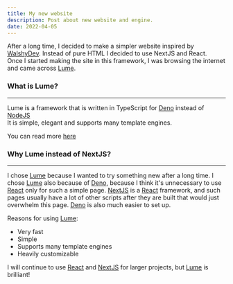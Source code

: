 ```yaml
---
title: My new website
description: Post about new website and engine.
date: 2022-04-05
---
```


After a long time, I decided to make a simpler website inspired by
[WalshyDev](https://walshy.dev/). Instead of pure HTML I decided to use NextJS
and React.\
Once I started making the site in this framework, I was browsing the internet
and came across [Lume](https://lume.land).

### What is Lume?

---

Lume is a framework that is written in TypeScript for [Deno](https://deno.land)
instead of [NodeJS](https://nodejs.org)\
It is simple, elegant and supports many template engines.

You can read more [here](https://lume.land)

### Why Lume instead of NextJS?

---

I chose [Lume](https://lume.land) because I wanted to try something new after a
long time. I chose [Lume](https://lume.land) also because of
[Deno](https://deno.land), because I think it's unnecessary to use
[React](https://reactjs.org/) only for such a simple page.
[NextJS](https://nextjs.org) is a [React](https://reactjs.org/) framework, and
such pages usually have a lot of other scripts after they are built that would
just overwhelm this page. [Deno](https://deno.land) is also much easier to set
up.

Reasons for using [Lume](https://lume.land):

- Very fast
- Simple
- Supports many template engines
- Heavily customizable

I will continue to use [React](https://reactjs.org/) and
[NextJS](https://nextjs.org) for larger projects, but [Lume](https://lume.land)
is brilliant!
